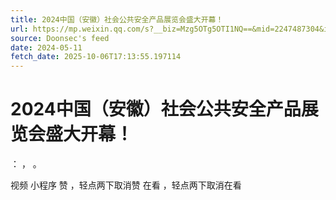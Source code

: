 ```yaml
---
title: 2024中国（安徽）社会公共安全产品展览会盛大开幕！
url: https://mp.weixin.qq.com/s?__biz=Mzg5OTg5OTI1NQ==&mid=2247487304&idx=1&sn=910793cf3fd32ad4ca17e30b7aca33a9
source: Doonsec's feed
date: 2024-05-11
fetch_date: 2025-10-06T17:13:55.197114
---
```


# 2024中国（安徽）社会公共安全产品展览会盛大开幕！

：
，
。

视频
小程序
赞
，轻点两下取消赞
在看
，轻点两下取消在看